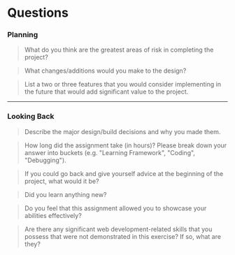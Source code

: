 # Questions

### Planning

> What do you think are the greatest areas of risk in completing the project?

> What changes/additions would you make to the design?

> List a two or three features that you would consider implementing in the future that would add significant value to the project.

---

### Looking Back

> Describe the major design/build decisions and why you made them.

> How long did the assignment take (in hours)? Please break down your answer into buckets (e.g. "Learning Framework", "Coding", "Debugging").

> If you could go back and give yourself advice at the beginning of the project, what would it be?

> Did you learn anything new?

> Do you feel that this assignment allowed you to showcase your abilities effectively?

> Are there any significant web development-related skills that you possess that were not demonstrated in this exercise? If so, what are they?

